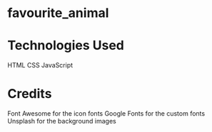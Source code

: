 # favourite_animal


# Technologies Used
HTML
CSS
JavaScript

# Credits
Font Awesome for the icon fonts
Google Fonts for the custom fonts
Unsplash for the background images
